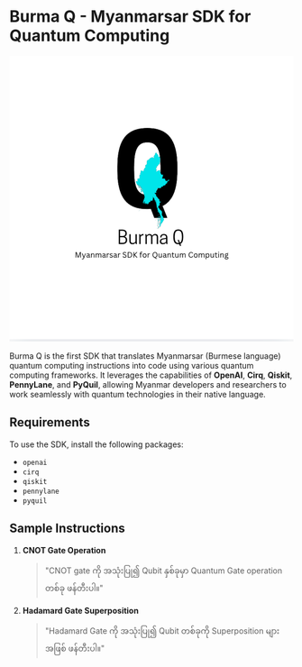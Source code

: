 # Burma Q - Myanmarsar SDK for Quantum Computing

![cover photo](Screen%20Shot%202024-10-13%20at%2022.51.11.png)

Burma Q is the first SDK that translates Myanmarsar (Burmese language) quantum computing instructions into code using various quantum computing frameworks. It leverages the capabilities of **OpenAI**, **Cirq**, **Qiskit**, **PennyLane**, and **PyQuil**, allowing Myanmar developers and researchers to work seamlessly with quantum technologies in their native language.

## Requirements

To use the SDK, install the following packages:

- `openai`
- `cirq`
- `qiskit`
- `pennylane`
- `pyquil`


## Sample Instructions

1. **CNOT Gate Operation**  
   > "CNOT gate ကို အသုံးပြု၍ Qubit နှစ်ခုမှာ Quantum Gate operation တစ်ခု ဖန်တီးပါ။"

2. **Hadamard Gate Superposition**  
   > "Hadamard Gate ကို အသုံးပြု၍ Qubit တစ်ခုကို Superposition များအဖြစ် ဖန်တီးပါ။"


